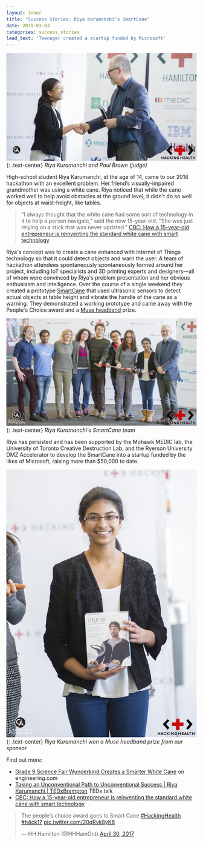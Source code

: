 ```yaml
---
layout: inner
title: "Success Stories: Riya Karumanchi’s SmartCane"
date: 2019-03-03
categories: success_stories
lead_text: 'Teenager created a startup funded by Microsoft'
---
```


![Riya Kuramanchi and Paul Brown (judge)](/img/2017-hackathon/riya-kuramachi-and-paul-brown.jpg)
{: .text-center}
*Riya Kuramanchi and Paul Brown (judge)*

High-school student Riya Karumanchi, at the age of 14, came to our 2016 hackathon with an excellent problem. Her friend’s visually-impaired grandmother was using a white cane. Riya noticed that while the cane worked well to help avoid obstacles at the ground level, it didn't do so well for objects at waist-height, like tables.

> "I always thought that the white cane had some sort of technology in it to help a person navigate," said the now 15-year-old. "She was just relying on a stick that was never updated." [CBC: How a 15-year-old entrepreneur is reinventing the standard white cane with smart technology](https://www.cbc.ca/news/canada/toronto/smart-cane-company-1.4806713)

Riya's concept was to create a cane enhanced with Internet of Things technology so that it could detect objects and warn the user. A team of hackathon attendees spontaneously spontaneously  formed around her project, including IoT specialists and 3D printing experts and designers—all of whom were convinced by Riya's problem presentation and her obvious enthusiasm and intelligence. Over the course of a single weekend they created a prototype [SmartCane](http://mysmartcane.ca/) that used ultrasonic sensors to detect actual objects at table height and vibrate the handle of the cane as a warning. They demonstrated a working prototype and came away with the People's Choice award and a [Muse headband](https://choosemuse.com) prize.

![Riya Kuramanchi's SmartCane team](/img/2017-hackathon/smartcane-team.jpg)
{: .text-center}
*Riya Kuramanchi's SmartCane team*

Riya has persisted and has been supported by the Mohawk MEDIC lab, the University of Toronto Creative Destruction Lab, and the Ryerson University DMZ Accelerator to develop the SmartCane into a startup funded by the likes of Microsoft, raising more than $50,000 to date.

![Riya Kuramanchi won a Muse headband prize from our sponsor](/img/2017-hackathon/riya-kuramanchi-with-muse-prize.jpg)
{: .text-center}
*Riya Kuramanchi won a Muse headband prize from our sponsor*

Find out more:

- [Grade 9 Science Fair Wunderkind Creates a Smarter White Cane](https://www.engineering.com/DesignerEdge/DesignerEdgeArticles/ArticleID/16419/Grade-9-Science-Fair-Wunderkind-Creates-a-Smarter-White-Cane.aspx) on engineering.com
- [Taking an Unconventional Path to Unconventional Success | Riya Karumanchi | TEDxBrampton](https://www.youtube.com/watch?v=Qg9B1PXzs10) TEDx talk
- [CBC: How a 15-year-old entrepreneur is reinventing the standard white cane with smart technology](https://www.cbc.ca/news/canada/toronto/smart-cane-company-1.4806713)

<blockquote class="twitter-tweet"><p lang="en" dir="ltr">The people’s choice award goes to Smart Cane <a href="https://twitter.com/hashtag/HackingHealth?src=hash&amp;ref_src=twsrc%5Etfw">#HackingHealth</a> <a href="https://twitter.com/hashtag/h4ck17?src=hash&amp;ref_src=twsrc%5Etfw">#h4ck17</a> <a href="https://t.co/20qRvk8yK6">pic.twitter.com/20qRvk8yK6</a></p>&mdash; HH Hamilton (@HHHamOnt) <a href="https://twitter.com/HHHamOnt/status/858772886890455040?ref_src=twsrc%5Etfw">April 30, 2017</a></blockquote> <script async src="https://platform.twitter.com/widgets.js" charset="utf-8"></script>
